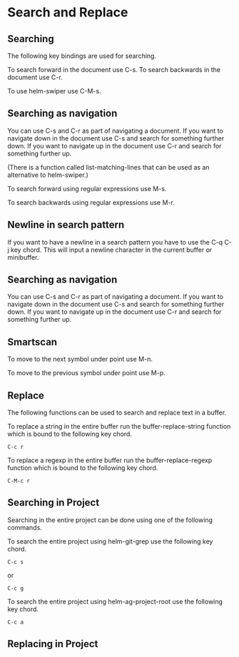 # Search and Replace

## Searching
The following key bindings are used for searching.

To search forward in the document use C-s. To search backwards in the
document use C-r.

To use helm-swiper use C-M-s.

## Searching as navigation
You can use C-s and C-r as part of navigating a document. If you want
to navigate down in the document use C-s and search for something
further down. If you want to navigate up in the document use C-r and
search for something further up.

(There is a function called list-matching-lines that can be used as an
alternative to helm-swiper.)

To search forward using regular expressions use M-s.

To search backwards using regular expressions use M-r.

## Newline in search pattern
If you want to have a newline in a search pattern you have to use the
C-q C-j key chord. This will input a newline character in the current
buffer or minibuffer.

## Searching as navigation
You can use C-s and C-r as part of navigating a document. If you want
to navigate down in the document use C-s and search for something
further down. If you want to navigate up in the document use C-r and
search for something further up.

## Smartscan
To move to the next symbol under point use M-n.

To move to the previous symbol under point use M-p.

## Replace
The following functions can be used to search and replace text in a
buffer.

To replace a string in the entire buffer run the buffer-replace-string
function which is bound to the following key chord.

    C-c r

To replace a regexp in the entire buffer run the buffer-replace-regexp
function which is bound to the following key chord.

    C-M-c r

## Searching in Project
Searching in the entire project can be done using one of the following
commands.

To search the entire project using helm-git-grep use the following
key chord.

    C-c s
or

    C-c g

To search the entire project using helm-ag-project-root use the
following key chord.

    C-c a

## Replacing in Project

